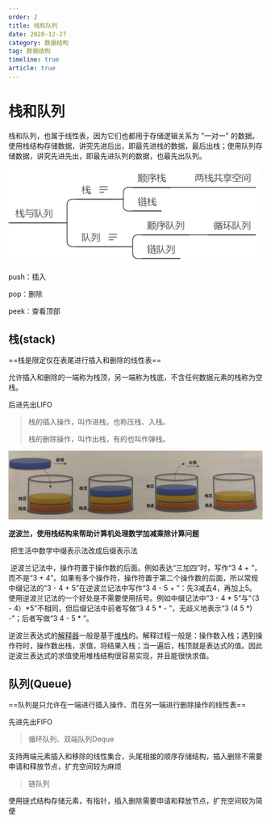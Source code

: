 ```yaml
---
order: 2
title: 栈和队列
date: 2020-12-27
category: 数据结构
tag: 数据结构
timeline: true
article: true
---
```


# 栈和队列

栈和队列，也属于线性表，因为它们也都用于存储逻辑关系为 "一对一" 的数据。使用栈结构存储数据，讲究先进后出，即最先进栈的数据，最后出栈；使用队列存储数据，讲究先进先出，即最先进队列的数据，也最先出队列。

![](https://raw.githubusercontent.com/du-mozzie/PicGo/master/images/image-20210513125707472.png)

push：插入

pop：删除

peek：查看顶部

## 栈(stack)

==栈是限定仅在表尾进行插入和删除的线性表==

允许插入和删除的一端称为栈顶，另一端称为栈底，不含任何数据元素的栈称为空栈。

后进先出LIFO

>   栈的插入操作，叫作进栈，也称压栈、入栈。
>
>   栈的删除操作，叫作出栈，有的也叫作弹栈。

![](https://raw.githubusercontent.com/du-mozzie/PicGo/master/images/image-20210419215326952.png)

**逆波兰，使用栈结构来帮助计算机处理数学加减乘除计算问题**

​	把生活中数学中缀表示法改成后缀表示法

​	逆波兰记法中，操作符置于操作数的后面。例如表达“三加四”时，写作“3 4 + ”，而不是“3 + 4”。如果有多个操作符，操作符置于第二个操作数的后面，所以常规中缀记法的“3 - 4 + 5”在逆波兰记法中写作“3 4 - 5 + ”：先3减去4，再加上5。使用逆波兰记法的一个好处是不需要使用括号。例如中缀记法中“3 - 4 * 5”与“（3 - 4）*5”不相同，但后缀记法中前者写做“3 4 5 * - ”，无歧义地表示“3 (4 5 *) -”；后者写做“3 4 - 5 * ”。

逆波兰表达式的[解释器](https://zh.wikipedia.org/wiki/解释器)一般是基于[堆栈](https://zh.wikipedia.org/wiki/堆栈)的。解释过程一般是：操作数入栈；遇到操作符时，操作数出栈，求值，将结果入栈；当一遍后，栈顶就是表达式的值。因此逆波兰表达式的求值使用堆栈结构很容易实现，并且能很快求值。

## 队列(Queue)

==队列是只允许在一端进行插入操作、而在另一端进行删除操作的线性表==

先进先出FIFO

>   循环队列、双端队列Deque

支持两端元素插入和移除的线性集合，头尾相接的顺序存储结构，插入删除不需要申请和释放节点，扩充空间较为麻烦

>   链队列

使用链式结构存储元素，有指针，插入删除需要申请和释放节点，扩充空间较为简便